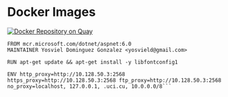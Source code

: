 Docker Images
========================
[![Docker Repository on Quay](https://quay.io/repository/yosvield/aspnet/status "Docker Repository on Quay")](https://quay.io/repository/yosvield/aspnet)

```
FROM mcr.microsoft.com/dotnet/aspnet:6.0
MAINTAINER Yosviel Dominguez Gonzalez <yosvield@gmail.com>

RUN apt-get update && apt-get install -y libfontconfig1

ENV http_proxy=http://10.128.50.3:2568 https_proxy=http://10.128.50.3:2568 ftp_proxy=http://10.128.50.3:2568 no_proxy=localhost, 127.0.0.1, .uci.cu, 10.0.0.0/8```
